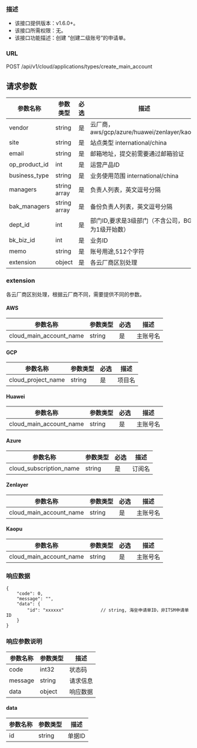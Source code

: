 ### 描述

- 该接口提供版本：v1.6.0+。
- 该接口所需权限：无。
- 该接口功能描述：创建 “创建二级账号”的申请单。

### URL

POST /api/v1/cloud/applications/types/create_main_account

## 请求参数
| 参数名称          | 参数类型         | 必选 | 描述                                      |
|---------------|--------------|----|-----------------------------------------|
| vendor        | string       | 是  | 云厂商，aws/gcp/azure/huawei/zenlayer/kaopu |
| site          | string       | 是  | 站点类型 international/china                |
| email         | string       | 是  | 邮箱地址，提交前需要通过邮箱验证                        |
| op_product_id | int          | 是  | 运营产品ID                                  |
| business_type | string       | 是  | 业务使用范围 international/china              |
| managers      | string array | 是  | 负责人列表，英文逗号分隔                            |
| bak_managers  | string array | 是  | 备份负责人列表，英文逗号分隔                          |
| dept_id       | int          | 是  | 部门ID,要求是3级部门（不含公司，BG作为1级开始数）            |
| bk_biz_id     | int          | 是  | 业务ID                                    |
| memo          | string       | 是  | 账号用途,512个字符                             |
| extension     | object       | 是  | 各云厂商区别处理                                |

### extension

各云厂商区别处理，根据云厂商不同，需要提供不同的参数。

#### AWS

| 参数名称                    | 参数类型   | 必选 | 描述   |
|-------------------------|--------|----|------|
| cloud_main_account_name | string | 是  | 主账号名 |


#### GCP

| 参数名称               | 参数类型   | 必选 | 描述  |
|--------------------|--------|----|-----|
| cloud_project_name | string | 是  | 项目名 |


#### Huawei

| 参数名称                    | 参数类型   | 必选 | 描述   |
|-------------------------|--------|----|------|
| cloud_main_account_name | string | 是  | 主账号名 |


#### Azure

| 参数名称                    | 参数类型   | 必选 | 描述  |
|-------------------------|--------|----|-----|
| cloud_subscription_name | string | 是  | 订阅名 |


#### Zenlayer

| 参数名称                    | 参数类型   | 必选 | 描述   |
|-------------------------|--------|----|------|
| cloud_main_account_name | string | 是  | 主账号名 |


#### Kaopu

| 参数名称                    | 参数类型   | 必选 | 描述   |
|-------------------------|--------|----|------|
| cloud_main_account_name | string | 是  | 主账号名 |



### 响应数据
```
{
    "code": 0,
    "message": "",
    "data": {
        "id": "xxxxxx"              // string, 海垒申请单ID，非ITSM申请单ID
    }
}
```

### 响应参数说明

| 参数名称    | 参数类型   | 描述   |
|---------|--------|------|
| code    | int32  | 状态码  |
| message | string | 请求信息 |
| data    | object | 响应数据 |

#### data

| 参数名称 | 参数类型   | 描述   |
|------|--------|------|
| id   | string | 单据ID |
